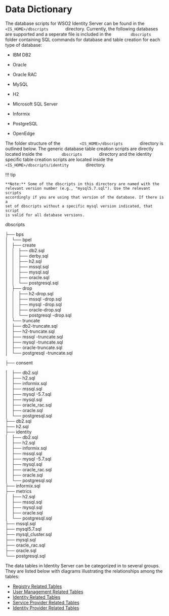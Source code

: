 # Data Dictionary

The database scripts for WSO2 Identity Server can be found in the
`         <IS_HOME>/dbscripts        ` directory. Currently, the
following databases are supported and a seperate file is included in the
`         dbscripts        ` folder containing SQL commands for database
and table creation for each type of database:

-   IBM DB2

-   Oracle

-   Oracle RAC

-   MySQL

-   H2

-   Microsoft SQL Server

-   Informix

-   PostgreSQL

-   OpenEdge

The folder structure of the `         <IS_HOME>/dbscripts        `
directory is outlined below. The generic database table creation scripts
are directly located inside the `         dbscripts        ` directory
and the identity specific table creation scripts are located inside the
`         <IS_HOME>/dbscripts/identity        ` directory.

!!! tip
    
    **Note:** Some of the dbscripts in this directory are named with the
    relevant version number (e.g., "mysql5.7.sql"). Use the relevant scripts
    accordingly if you are using that version of the database. If there is a
    set of dbscripts without a specific mysql version indicated, that script
    is valid for all database versions.
    

dbscripts

├── bps  
│   └── bpel  
│   ├── create  
│   │   ├── db2.sql  
│   │   ├── derby.sql  
│   │   ├── h2.sql  
│   │   ├── mssql.sql  
│   │   ├── mysql.sql  
│   │   ├── oracle.sql  
│   │   └── postgresql.sql  
│   ├── drop  
│   │   ├── h2-drop.sql  
│   │   ├── mssql -drop.sql  
│   │   ├── mysql -drop.sql  
│   │   ├── oracle-drop.sql  
│   │   └── postgresql -drop.sql  
│   └── truncate  
│   ├── db2-truncate.sql  
│   ├── h2-truncate.sql  
│   ├── mssql -truncate.sql  
│   ├── mysql -truncate.sql  
│   ├── oracle-truncate.sql  
│   └── postgresql -truncate.sql

├── consent  

│   ├── db2.sql  
│   ├── h2.sql  
│   ├── informix.sql  
│   ├── mssql.sql  
│   ├── mysql -5.7.sql  
│   ├── mysql.sql  
│   ├── oracle\_rac.sql  
│   ├── oracle.sql  
│   └── postgresql.sql  
├── db2.sql  
├── h2.sql  
├── identity  
│   ├── db2.sql  
│   ├── h2.sql  
│   ├── informix.sql  
│   ├── mssql.sql  
│   ├── mysql -5.7.sql  
│   ├── mysql.sql  
│   ├── oracle\_rac.sql  
│   ├── oracle.sql  
│   └── postgresql.sql  
├── informix.sql  
├── metrics  
│   ├── h2.sql  
│   ├── mssql.sql  
│   ├── mysql.sql  
│   ├── oracle.sql  
│   └── postgresql.sql  
├── mssql.sql  
├── mysql5.7.sql  
├── mysql\_cluster.sql  
├── mysql.sql  
├── oracle\_rac.sql  
├── oracle.sql  
└── postgresql.sql

  

The data tables in Identity Server can be categorized in to several
groups. They are listed below with diagrams illustrating the
relationships among the tables:

-   [Registry Related Tables](_Registry_Related_Tables_)
-   [User Management Related Tables](_User_Management_Related_Tables_)
-   [Identity Related Tables](_Identity_Related_Tables_)
-   [Service Provider Related Tables](_Service_Provider_Related_Tables_)
-   [Identity Provider Related
    Tables](_Identity_Provider_Related_Tables_)
